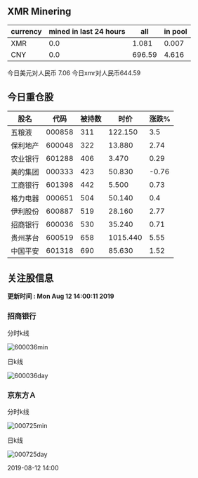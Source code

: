 ## XMR Minering

|currency|mined in last 24 hours|all|in pool|
|---|---|---|---|
|XMR|0.0|1.081|0.007|
|CNY|0.0|696.59|4.616|

今日美元对人民币 7.06	今日xmr对人民币644.59


## 今日重仓股 

|股名|代码|被持数|时价|涨跌%|
|---|---|---|---|---|
|五粮液|000858|311|122.150|3.5|
|保利地产|600048|322|13.880|2.74|
|农业银行|601288|406|3.470|0.29|
|美的集团|000333|423|50.830|-0.76|
|工商银行|601398|442|5.500|0.73|
|格力电器|000651|504|50.140|0.4|
|伊利股份|600887|519|28.160|2.77|
|招商银行|600036|530|35.240|0.71|
|贵州茅台|600519|658|1015.440|5.55|
|中国平安|601318|690|85.630|1.52|

## 关注股信息
**更新时间 : Mon Aug 12 14:00:11 2019**
### 招商银行 
分时k线

![600036min](http://image.sinajs.cn/newchart/min/n/sh600036.gif)

日k线

![600036day](http://image.sinajs.cn/newchart/daily/n/sh600036.gif)

### 京东方Ａ 
分时k线

![000725min](http://image.sinajs.cn/newchart/min/n/sz000725.gif)

日k线

![000725day](http://image.sinajs.cn/newchart/daily/n/sz000725.gif)

2019-08-12 14:00